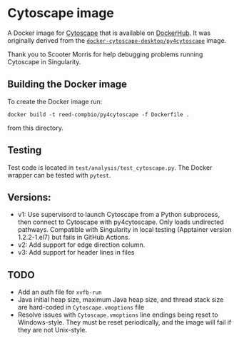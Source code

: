 # Cytoscape image

A Docker image for [Cytoscape](https://cytoscape.org/) that is available on [DockerHub](https://hub.docker.com/repository/docker/reed-compbio/py4cytoscape).
It was originally derived from the [`docker-cytoscape-desktop/py4cytoscape`](https://github.com/cytoscape/docker-cytoscape-desktop/blob/173ab46b4b5e5c148113ad0c9960a6af3fc50432/py4cytoscape/Dockerfile) image.

Thank you to Scooter Morris for help debugging problems running Cytoscape in Singularity.

## Building the Docker image

To create the Docker image run:
```
docker build -t reed-compbio/py4cytoscape -f Dockerfile .
```
from this directory.

## Testing
Test code is located in `test/analysis/test_cytoscape.py`.
The Docker wrapper can be tested with `pytest`.

## Versions:
- v1: Use supervisord to launch Cytoscape from a Python subprocess, then connect to Cytoscape with py4cytoscape. Only loads undirected pathways. Compatible with Singularity in local testing (Apptainer version 1.2.2-1.el7) but fails in GitHub Actions.
- v2: Add support for edge direction column.
- v3: Add support for header lines in files

## TODO
- Add an auth file for `xvfb-run`
- Java initial heap size, maximum Java heap size, and thread stack size are hard-coded in `Cytoscape.vmoptions` file
- Resolve issues with `Cytoscape.vmoptions` line endings being reset to Windows-style. They must be reset periodically, and the image will fail if they are not Unix-style.
